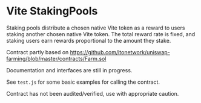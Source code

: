 # Vite StakingPools
Staking pools distribute a chosen native Vite token as a reward to users staking another chosen native Vite token. The total reward rate is fixed, and staking users earn rewards proportional to the amount they stake.

Contract partly based on https://github.com/ltonetwork/uniswap-farming/blob/master/contracts/Farm.sol

Documentation and interfaces are still in progress.

See `test.js` for some basic examples for calling the contract.

Contract has not been audited/verified, use with appropriate caution.

